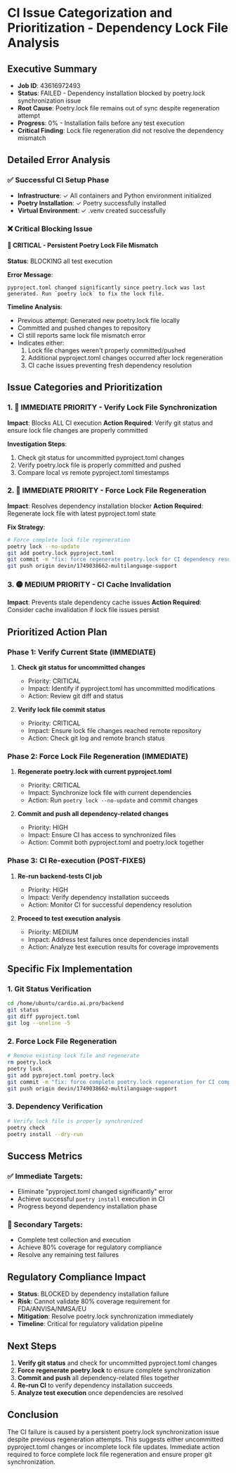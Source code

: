 # CI Issue Categorization and Prioritization - Dependency Lock File Analysis

## Executive Summary
- **Job ID**: 43616972493
- **Status**: FAILED - Dependency installation blocked by poetry.lock synchronization issue
- **Root Cause**: Poetry.lock file remains out of sync despite regeneration attempt
- **Progress**: 0% - Installation fails before any test execution
- **Critical Finding**: Lock file regeneration did not resolve the dependency mismatch

## Detailed Error Analysis

### ✅ Successful CI Setup Phase
- **Infrastructure**: ✓ All containers and Python environment initialized
- **Poetry Installation**: ✓ Poetry successfully installed
- **Virtual Environment**: ✓ .venv created successfully

### ❌ Critical Blocking Issue

#### 🔴 CRITICAL - Persistent Poetry Lock File Mismatch
**Status**: BLOCKING all test execution

**Error Message**: 
```
pyproject.toml changed significantly since poetry.lock was last generated. Run `poetry lock` to fix the lock file.
```

**Timeline Analysis**:
- Previous attempt: Generated new poetry.lock file locally
- Committed and pushed changes to repository
- CI still reports same lock file mismatch error
- Indicates either:
  1. Lock file changes weren't properly committed/pushed
  2. Additional pyproject.toml changes occurred after lock regeneration
  3. CI cache issues preventing fresh dependency resolution

## Issue Categories and Prioritization

### 1. 🔴 IMMEDIATE PRIORITY - Verify Lock File Synchronization
**Impact**: Blocks ALL CI execution
**Action Required**: Verify git status and ensure lock file changes are properly committed

**Investigation Steps**:
1. Check git status for uncommitted pyproject.toml changes
2. Verify poetry.lock file is properly committed and pushed
3. Compare local vs remote pyproject.toml timestamps

### 2. 🔴 IMMEDIATE PRIORITY - Force Lock File Regeneration
**Impact**: Resolves dependency installation blocker
**Action Required**: Regenerate lock file with latest pyproject.toml state

**Fix Strategy**:
```bash
# Force complete lock file regeneration
poetry lock --no-update
git add poetry.lock pyproject.toml
git commit -m "fix: force regenerate poetry.lock for CI dependency resolution"
git push origin devin/1749038662-multilanguage-support
```

### 3. 🟡 MEDIUM PRIORITY - CI Cache Invalidation
**Impact**: Prevents stale dependency cache issues
**Action Required**: Consider cache invalidation if lock file issues persist

## Prioritized Action Plan

### Phase 1: Verify Current State (IMMEDIATE)
1. **Check git status for uncommitted changes**
   - Priority: CRITICAL
   - Impact: Identify if pyproject.toml has uncommitted modifications
   - Action: Review git diff and status

2. **Verify lock file commit status**
   - Priority: CRITICAL
   - Impact: Ensure lock file changes reached remote repository
   - Action: Check git log and remote branch status

### Phase 2: Force Lock File Regeneration (IMMEDIATE)
1. **Regenerate poetry.lock with current pyproject.toml**
   - Priority: CRITICAL
   - Impact: Synchronize lock file with current dependencies
   - Action: Run `poetry lock --no-update` and commit changes

2. **Commit and push all dependency-related changes**
   - Priority: HIGH
   - Impact: Ensure CI has access to synchronized files
   - Action: Commit both pyproject.toml and poetry.lock together

### Phase 3: CI Re-execution (POST-FIXES)
1. **Re-run backend-tests CI job**
   - Priority: HIGH
   - Impact: Verify dependency installation succeeds
   - Action: Monitor CI for successful dependency resolution

2. **Proceed to test execution analysis**
   - Priority: MEDIUM
   - Impact: Address test failures once dependencies install
   - Action: Analyze test execution results for coverage improvements

## Specific Fix Implementation

### 1. Git Status Verification
```bash
cd /home/ubuntu/cardio.ai.pro/backend
git status
git diff pyproject.toml
git log --oneline -5
```

### 2. Force Lock File Regeneration
```bash
# Remove existing lock file and regenerate
rm poetry.lock
poetry lock
git add pyproject.toml poetry.lock
git commit -m "fix: force complete poetry.lock regeneration for CI compatibility"
git push origin devin/1749038662-multilanguage-support
```

### 3. Dependency Verification
```bash
# Verify lock file is properly synchronized
poetry check
poetry install --dry-run
```

## Success Metrics

### ✅ Immediate Targets:
- Eliminate "pyproject.toml changed significantly" error
- Achieve successful `poetry install` execution in CI
- Progress beyond dependency installation phase

### 🎯 Secondary Targets:
- Complete test collection and execution
- Achieve 80% coverage for regulatory compliance
- Resolve any remaining test failures

## Regulatory Compliance Impact

- **Status**: BLOCKED by dependency installation failure
- **Risk**: Cannot validate 80% coverage requirement for FDA/ANVISA/NMSA/EU
- **Mitigation**: Resolve poetry.lock synchronization immediately
- **Timeline**: Critical for regulatory validation pipeline

## Next Steps

1. **Verify git status** and check for uncommitted pyproject.toml changes
2. **Force regenerate poetry.lock** to ensure complete synchronization
3. **Commit and push** all dependency-related files together
4. **Re-run CI** to verify dependency installation succeeds
5. **Analyze test execution** once dependencies are resolved

## Conclusion

The CI failure is caused by a persistent poetry.lock synchronization issue despite previous regeneration attempts. This suggests either uncommitted pyproject.toml changes or incomplete lock file updates. Immediate action required to force complete lock file regeneration and ensure proper git synchronization.
